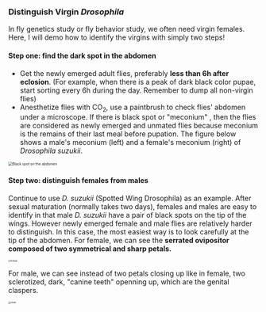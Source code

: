 ### Distinguish Virgin *Drosophila* 

In fly genetics study or fly behavior study, we often need virgin females. Here, I will demo how to identify the virgins with simply two steps!

#### **Step one: find the dark spot in the abdomen**

- Get the newly emerged adult flies, preferably **less than 6h after eclosion**. (For example, when there is a peak of dark black color pupae, start sorting every 6h during the day. Remember to dump all non-virgin flies)
- Anesthetize flies with CO<sub>2</sub>, use a paintbrush to check flies' abdomen under a microscope. If there is black spot or "meconium" , then the flies are considered as newly emerged and unmated flies because meconium is the remains of their last meal before pupation. The figure below shows a male's meconium (left) and a female's meconium (right) of *Drosophila suzukii*. 

<img src="/Users/darson/Desktop/website/SWD pics/female_male.jpg" alt="Black spot on the abdomen" style="zoom:50%;" />

#### **Step two: distinguish females from males**

Continue to use *D. suzukii* (Spotted Wing Drosophila) as an example. After sexual maturation (normally takes two days), females and males are easy to identify in that male *D. suzukii* have a pair of black spots on the tip of the wings. However newly emerged female and male flies are relatively harder to distinguish. In this case, the most easiest way is to look carefully at the tip of the abdomen. For female, we can see the **serrated ovipositor composed of two symmetrical and sharp petals.** 

<img src="/Users/darson/Desktop/website/SWD pics/female.png" alt="female" style="zoom:30%;" />

For male, we can see instead of two petals closing up like in female, two sclerotized, dark, "canine teeth" openning up, which are the genital claspers. 

<img src="/Users/darson/Desktop/website/SWD pics/male.png" alt="male" style="zoom:33%;" />